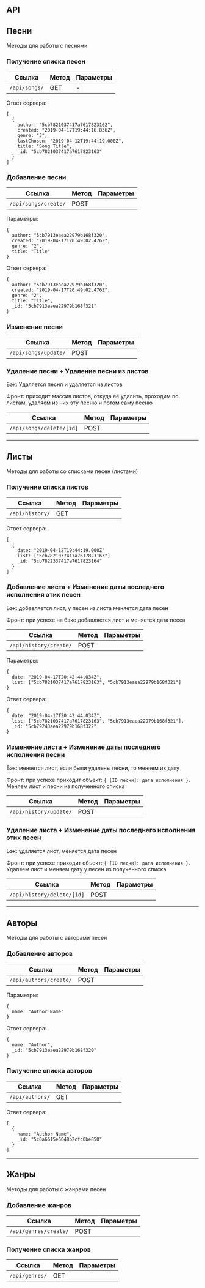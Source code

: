 ## API

## Песни

Методы для работы с песнями

### Получение списка песен

|Ссылка|Метод|Параметры|
|---|---|---|
|`/api/songs/`|GET|-|

Ответ сервера:

```
[
  {
    author: "5cb7821037417a7617823162",
    created: "2019-04-17T19:44:16.836Z",
    genre: "3",
    lastChosen: "2019-04-12T19:44:19.000Z",
    title: "Song Title",
    _id: "5cb7821037417a7617823163"
  }
]
```

### Добавление песни

|Ссылка|Метод|Параметры|
|---|---|---|
|`/api/songs/create/`|POST|   |

Параметры:

```
{
  author: "5cb7913eaea22979b168f320",
  created: "2019-04-17T20:49:02.476Z",
  genre: "2",
  title: "Title"
}
```

Ответ сервера:

```
{
  author: "5cb7913eaea22979b168f320",
  created: "2019-04-17T20:49:02.476Z",
  genre: "2",
  title: "Title",
  _id: "5cb7913eaea22979b168f321"
}
```

### Изменение песни

|Ссылка|Метод|Параметры|
|---|---|---|
|`/api/songs/update/`|POST|   |

### Удаление песни + Удаление песни из листов

Бэк: Удаляется песня и удаляется из листов

Фронт: приходит массив листов, откуда её удалить, проходим по листам, удаляем из них эту песню и потом саму песню

|Ссылка|Метод|Параметры|
|---|---|---|
|`/api/songs/delete/[id]`|POST|   |

___

## Листы

Методы для работы со списками песен (листами)

### Получение списка листов

|Ссылка|Метод|Параметры|
|---|---|---|
|`/api/history/`|GET|   |

Ответ сервера:

```
[
  {
    date: "2019-04-12T19:44:19.000Z"
    list: ["5cb7821037417a7617823163"]
    _id: "5cb7822337417a7617823164"
  }
]
```

### Добавление листа + Изменение даты последнего исполнения этих песен

Бэк: добавляется лист, у песен из листа меняется дата песен

Фронт: при успехе на бэке добавляется лист и меняется дата песен

|Ссылка|Метод|Параметры|
|---|---|---|
|`/api/history/create/`|POST|   |

Параметры:

```
{
  date: "2019-04-17T20:42:44.034Z",
  list: ["5cb7821037417a7617823163", "5cb7913eaea22979b168f321"]
}
```

Ответ сервера:

```
{
  date: "2019-04-17T20:42:44.034Z",
  list: ["5cb7821037417a7617823163", "5cb7913eaea22979b168f321"],
  _id: "5cb79243aea22979b168f322"
}
```

### Изменение листа + Изменение даты последнего исполнения песни

Бэк: меняется лист, если были удалены песни, то меняем их дату

Фронт: при успехе приходит объект: `{ [ID песни]: дата исполнения }`. Меняем лист и песни из полученного списка

|Ссылка|Метод|Параметры|
|---|---|---|
|`/api/history/update/`|POST|   |

### Удаление листа + Изменение даты последнего исполнения этих песен

Бэк: удаляется лист, меняется дата песен

Фронт: при успехе приходит объект: `{ [ID песни]: дата исполнения }`. Удаляем лист и меняем дату у песен из полученного списка

|Ссылка|Метод|Параметры|
|---|---|---|
|`/api/history/delete/[id]`|POST|   |

___

## Авторы

Методы для работы с авторами песен

### Добавление авторов

|Ссылка|Метод|Параметры|
|---|---|---|
|`/api/authors/create/`|POST|   |

Параметры:

```
{
  name: "Author Name"
}
```

Ответ сервера:

```
{
  name: "Author",
  _id: "5cb7913eaea22979b168f320"
}
```

### Получение списка авторов

|Ссылка|Метод|Параметры|
|---|---|---|
|`/api/authors/`|GET|   |

Ответ сервера:

```
[
  {
    name: "Author Name",
    _id: "5c0a6615e6048b2cfc0be850"
  }
]
```

___

## Жанры

Методы для работы с жанрами песен

### Добавление жанров

|Ссылка|Метод|Параметры|
|---|---|---|
|`/api/genres/create/`|POST|   |

### Получение списка жанров

|Ссылка|Метод|Параметры|
|---|---|---|
|`/api/genres/`|GET|   |
